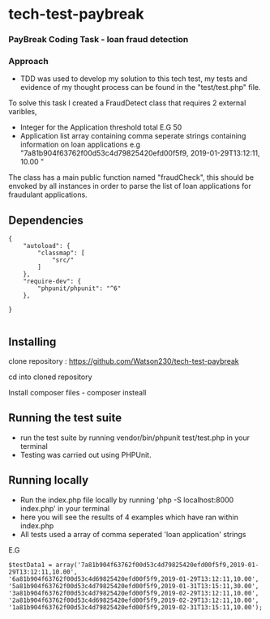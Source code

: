 # tech-test-paybreak

### PayBreak Coding Task - loan fraud detection

### Approach

- TDD was used to develop my solution to this tech test, my tests and evidence of my thought process can be found in the "test/test.php" file.

To solve this task I created a FraudDetect class that requires 2 external varibles, 
- Integer for the Application threshold total E.G 50
- Application list array containing comma seperate strings containing information on loan applications e.g "7a81b904f63762f00d53c4d79825420efd00f5f9, 2019-01-29T13:12:11, 10.00 "

The class has a main public function named "fraudCheck", this should be envoked by all instances in order to parse the list of loan applications for fraudulant applications.

## Dependencies

```
{
    "autoload": {
        "classmap": [
            "src/"
        ]
    },
    "require-dev": {
        "phpunit/phpunit": "^6"
    },

}


```

## Installing

clone repository : https://github.com/Watson230/tech-test-paybreak

cd into cloned repository 

Install composer files -  composer insteall

## Running the test suite

- run the test suite by running vendor/bin/phpunit test/test.php in your terminal
- Testing was carried out using PHPUnit.

## Running locally 

- Run the index.php file locally by running 'php -S localhost:8000 index.php' in your terminal
- here you will see the results of 4 examples which have ran within index.php
- All tests used a array of comma seperated 'loan application' strings

E.G 

```
$testData1 = array('7a81b904f63762f00d53c4d79825420efd00f5f9,2019-01-29T13:12:11,10.00',
'6a81b904f63762f00d53c4d69825420efd00f5f9,2019-01-29T13:12:11,10.00',
'5a81b904f63762f00d53c4d79825420efd00f5f9,2019-01-31T13:15:11,30.00',
'3a81b904f63762f00d53c4d79825420efd00f5f9,2019-02-29T13:12:11,10.00',
'2a81b904f63762f00d53c4d69825420efd00f5f9,2019-02-29T13:12:11,10.00',
'1a81b904f63762f00d53c4d79825420efd00f5f9,2019-02-31T13:15:11,10.00');

```
